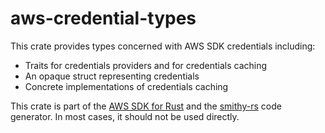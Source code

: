 # aws-credential-types

This crate provides types concerned with AWS SDK credentials including:
* Traits for credentials providers and for credentials caching
* An opaque struct representing credentials
* Concrete implementations of credentials caching

<!-- anchor_start:footer -->
This crate is part of the [AWS SDK for Rust](https://awslabs.github.io/aws-sdk-rust/) and the [smithy-rs](https://github.com/awslabs/smithy-rs) code generator. In most cases, it should not be used directly.
<!-- anchor_end:footer -->
